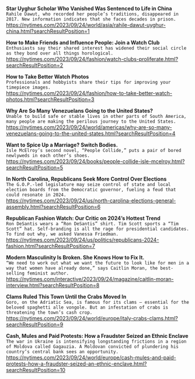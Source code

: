 **Star Uyghur Scholar Who Vanished Was Sentenced to Life in China**\
`Rahile Dawut, who recorded her people’s traditions, disappeared in 2017. New information indicates that she faces decades in prison.`\
https://nytimes.com/2023/09/24/world/asia/rahile-dawut-uyghur-china.html?searchResultPosition=1

**How to Make Friends and Influence People: Join a Watch Club**\
`Enthusiasts say their shared interest has widened their social circle as they bond over all things horological.`\
https://nytimes.com/2023/09/24/fashion/watch-clubs-proliferate.html?searchResultPosition=2

**How to Take Better Watch Photos**\
`Professionals and hobbyists share their tips for improving your timepiece images.`\
https://nytimes.com/2023/09/24/fashion/how-to-take-better-watch-photos.html?searchResultPosition=3

**Why Are So Many Venezuelans Going to the United States?**\
`Unable to build safe or stable lives in other parts of South America, many people are making the perilous journey to the United States.`\
https://nytimes.com/2023/09/24/world/americas/why-are-so-many-venezuelans-going-to-the-united-states.html?searchResultPosition=4

**Want to Spice Up a Marriage? Switch Bodies.**\
`Isle McElroy’s second novel, “People Collide,” puts a pair of bored newlyweds in each other’s shoes.`\
https://nytimes.com/2023/09/24/books/people-collide-isle-mcelroy.html?searchResultPosition=5

**In North Carolina, Republicans Seek More Control Over Elections**\
`The G.O.P.-led legislature may seize control of state and local election boards from the Democratic governor, fueling a feud that could resonate in 2024.`\
https://nytimes.com/2023/09/24/us/north-carolina-elections-general-assembly.html?searchResultPosition=6

**Republican Fashion Watch: Our Critic on 2024’s Hottest Trend**\
`Ron DeSantis wears a “Ron DeSantis” shirt. Tim Scott sports a “Tim Scott” hat. Self-branding is all the rage for presidential candidates. To find out why, we asked Vanessa Friedman.`\
https://nytimes.com/2023/09/24/us/politics/republicans-2024-fashion.html?searchResultPosition=7

**Modern Masculinity Is Broken. She Knows How to Fix It.**\
`“We need to work out what we want the future to look like for men in a way that women have already done,” says Caitlin Moran, the best-selling feminist author.`\
https://nytimes.com/interactive/2023/09/24/magazine/caitlin-moran-interview.html?searchResultPosition=8

**Clams Ruled This Town Until the Crabs Moved In**\
`Goro, on the Adriatic Sea, is famous for its clams — essential for the beloved spaghetti alle vongole. But an infestation of crabs is threatening the town’s cash crop.`\
https://nytimes.com/2023/09/24/world/europe/italy-crabs-clams.html?searchResultPosition=9

**Cash, Mules and Paid Protests: How a Fraudster Seized an Ethnic Enclave**\
`The war in Ukraine is intensifying longstanding frictions in a region of Moldova called Gagauzia. A Moldovan convicted of plundering his country’s central bank sees an opportunity.`\
https://nytimes.com/2023/09/24/world/europe/cash-mules-and-paid-protests-how-a-fraudster-seized-an-ethnic-enclave.html?searchResultPosition=10

